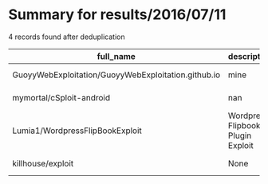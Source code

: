 
# Summary for results/2016/07/11
    
4 records found after deduplication

| full_name | description | html_url | matched_list | matched_count | pushed_at | size | stargazers_count | language | forks_count |
|-----------------------------------------------------|-----------------------------------|------------------------------------------------------------------------|----------------|-----------------|---------------------------|--------|--------------------|------------|---------------|
| GuoyyWebExploitation/GuoyyWebExploitation.github.io | mine | https://github.com/GuoyyWebExploitation/GuoyyWebExploitation.github.io | ['exploit'] | 1 | 2016-07-11 12:26:23+00:00 | 60197 | 0 | HTML | 0 |
| mymortal/cSploit-android | nan | https://github.com/mymortal/cSploit-android | ['sploit'] | 1 | 2016-07-11 02:11:34+00:00 | 35796 | 0 | Java | 0 |
| Lumia1/WordpressFlipBookExploit | Wordpress Flipbook Plugin Exploit | https://github.com/Lumia1/WordpressFlipBookExploit | ['exploit'] | 1 | 2016-07-11 18:32:49+00:00 | 1 | 0 | PHP | 0 |
| killhouse/exploit | None | https://github.com/killhouse/exploit | ['exploit'] | 1 | 2016-07-11 21:20:36+00:00 | 0 | 0 | | 0 |

